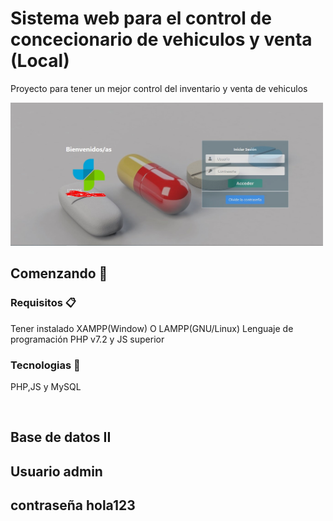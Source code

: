 # Sistema web para el control de concecionario de vehiculos y venta (Local)
<p>Proyecto para tener un mejor control del inventario y venta de vehiculos</p>
<img src="https://github.com/Jose-developer-start/sistema_farmacia/blob/main/ScreenSistema/Farmacia_Screen.jpg" width="500px">

## Comenzando 🚀
### Requisitos 📋
Tener instalado XAMPP(Window) O LAMPP(GNU/Linux)
Lenguaje de programación PHP v7.2 y JS superior



### Tecnologias 🔩

<p>PHP,JS y MySQL</p>

<br>
<h2>Base de datos II</h2>
<h2>Usuario admin</h2>
<h2>contraseña hola123</h2>
